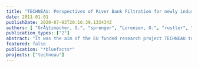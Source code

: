 ```yaml
---
title: "TECHNEAU: Perspectives of River Bank Filtration for newly industrialised and developing countries"
date: 2011-01-01
publishDate: 2020-07-03T20:16:39.133434Z
authors: [ "GrÃ¼tzmacher, G.", "sprenger", "Lorenzen, G.", "rustler", "HÃ¼lshoff, I.", "Pekdeger, A." ]
publication_types: ["2"]
abstract: "It was the aim of the EU funded research project TECHNEAU to investigate the relevance and feasibility of bank filtration (BF) plus post-treatment for newly industrialised and developing countries. Field studies at BF sites in Delhi (India) were supplemented by literature studies and modelling in order to investigate if this natural drinking water (pre-) treatment is a sustainable option to provide safe drinking water for countries like India. The results showed that especially for those substances that are of relevance in newly industrialised and developing countries subsurface passage can represent an efficient barrier. However, certain limiting factors for BF application also need to be considered: high ammonium levels in surface water, usually associated with high shares of poorly or un-treated sewage, will not be mitigated during subsurface passage and require extensive post-treatment. In order to support decision makers in the difficult task of assessing the feasibility of BF systems at a certain site a simple decision support system was developed. This simple tool enables to assess a range of abstraction rates and well locations for a specific field site that could fit with their needs (e.g. minimum required travel time or share of BF)."
featured: false
publication: "*bluefacts*"
projects: ["techneau"]
---
```


